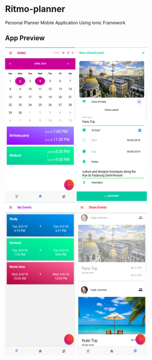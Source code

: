 # Ritmo-planner
Personal Planner Mobile Application Using Ionic Framework

## App Preview

<img src="https://github.com/gsmile0102/Ritmo-planner/blob/master/screenshots/Screenshot_20180402-203023.png" width="230" height="500"/>  <img src="https://github.com/gsmile0102/Ritmo-planner/blob/master/screenshots/Screenshot_20180402-203329.png" width="230" height="500"/>   <img src="https://github.com/gsmile0102/Ritmo-planner/blob/master/screenshots/Screenshot_20180403-180632.png" width="230" height="500"/>
<img src="https://github.com/gsmile0102/Ritmo-planner/blob/master/screenshots/30073771_2188830764462176_1357837587_o.png" width="230" height="500"/>








